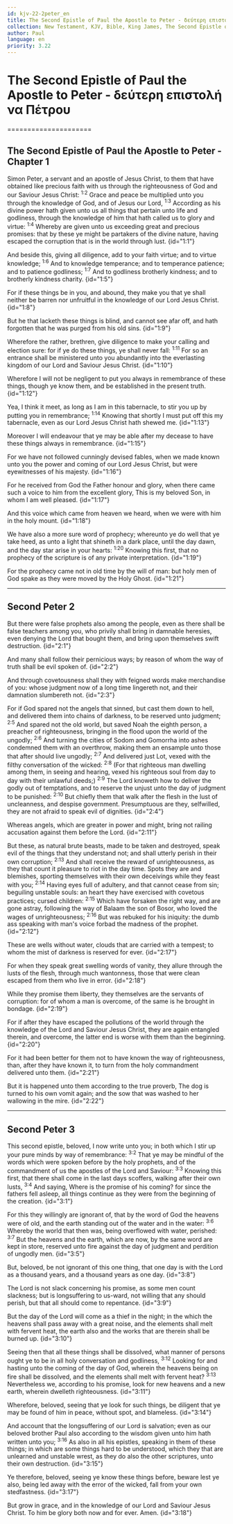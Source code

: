 ```yaml
---
id: kjv-22-2peter_en
title: The Second Epistle of Paul the Apostle to Peter - δεύτερη επιστολή να Πέτρου
collection: New Testament, KJV, Bible, King James, The Second Epistle of Paul the Apostle to Peter 
author: Paul
language: en
priority: 3.22
---
```


# The Second Epistle of Paul the Apostle to Peter - δεύτερη επιστολή να Πέτρου

=====================

## The Second Epistle of Paul the Apostle to Peter - Chapter 1

Simon Peter, a servant and an apostle of Jesus Christ, to them that have obtained like precious faith with us through the righteousness of God and our Saviour Jesus Christ: <sup>1:2</sup> Grace and peace be multiplied unto you through the knowledge of God, and of Jesus our Lord, <sup>1:3</sup> According as his divine power hath given unto us all things that pertain unto life and godliness, through the knowledge of him that hath called us to glory and virtue: <sup>1:4</sup> Whereby are given unto us exceeding great and precious promises: that by these ye might be partakers of the divine nature, having escaped the corruption that is in the world through lust.  {id="1:1"}

And beside this, giving all diligence, add to your faith virtue; and to virtue knowledge; <sup>1:6</sup> And to knowledge temperance; and to temperance patience; and to patience godliness; <sup>1:7</sup> And to godliness brotherly kindness; and to brotherly kindness charity.  {id="1:5"}

For if these things be in you, and abound, they make you that ye shall neither be barren nor unfruitful in the knowledge of our Lord Jesus Christ.  {id="1:8"}

But he that lacketh these things is blind, and cannot see afar off, and hath forgotten that he was purged from his old sins.  {id="1:9"}

Wherefore the rather, brethren, give diligence to make your calling and election sure: for if ye do these things, ye shall never fall: <sup>1:11</sup> For so an entrance shall be ministered unto you abundantly into the everlasting kingdom of our Lord and Saviour Jesus Christ.  {id="1:10"}

Wherefore I will not be negligent to put you always in remembrance of these things, though ye know them, and be established in the present truth.  {id="1:12"}

Yea, I think it meet, as long as I am in this tabernacle, to stir you up by putting you in remembrance; <sup>1:14</sup> Knowing that shortly I must put off this my tabernacle, even as our Lord Jesus Christ hath shewed me.  {id="1:13"}

Moreover I will endeavour that ye may be able after my decease to have these things always in remembrance.  {id="1:15"}

For we have not followed cunningly devised fables, when we made known unto you the power and coming of our Lord Jesus Christ, but were eyewitnesses of his majesty.  {id="1:16"}

For he received from God the Father honour and glory, when there came such a voice to him from the excellent glory, This is my beloved Son, in whom I am well pleased.  {id="1:17"}

And this voice which came from heaven we heard, when we were with him in the holy mount.  {id="1:18"}

We have also a more sure word of prophecy; whereunto ye do well that ye take heed, as unto a light that shineth in a dark place, until the day dawn, and the day star arise in your hearts: <sup>1:20</sup> Knowing this first, that no prophecy of the scripture is of any private interpretation.  {id="1:19"}

For the prophecy came not in old time by the will of man: but holy men of God spake as they were moved by the Holy Ghost.  {id="1:21"}

---

## Second Peter 2

But there were false prophets also among the people, even as there shall be false teachers among you, who privily shall bring in damnable heresies, even denying the Lord that bought them, and bring upon themselves swift destruction.  {id="2:1"}

And many shall follow their pernicious ways; by reason of whom the way of truth shall be evil spoken of.  {id="2:2"}

And through covetousness shall they with feigned words make merchandise of you: whose judgment now of a long time lingereth not, and their damnation slumbereth not.  {id="2:3"}

For if God spared not the angels that sinned, but cast them down to hell, and delivered them into chains of darkness, to be reserved unto judgment; <sup>2:5</sup> And spared not the old world, but saved Noah the eighth person, a preacher of righteousness, bringing in the flood upon the world of the ungodly; <sup>2:6</sup> And turning the cities of Sodom and Gomorrha into ashes condemned them with an overthrow, making them an ensample unto those that after should live ungodly; <sup>2:7</sup> And delivered just Lot, vexed with the filthy conversation of the wicked: <sup>2:8</sup> (For that righteous man dwelling among them, in seeing and hearing, vexed his righteous soul from day to day with their unlawful deeds;) <sup>2:9</sup> The Lord knoweth how to deliver the godly out of temptations, and to reserve the unjust unto the day of judgment to be punished: <sup>2:10</sup> But chiefly them that walk after the flesh in the lust of uncleanness, and despise government. Presumptuous are they, selfwilled, they are not afraid to speak evil of dignities.  {id="2:4"}

Whereas angels, which are greater in power and might, bring not railing accusation against them before the Lord.  {id="2:11"}

But these, as natural brute beasts, made to be taken and destroyed, speak evil of the things that they understand not; and shall utterly perish in their own corruption; <sup>2:13</sup> And shall receive the reward of unrighteousness, as they that count it pleasure to riot in the day time. Spots they are and blemishes, sporting themselves with their own deceivings while they feast with you; <sup>2:14</sup> Having eyes full of adultery, and that cannot cease from sin; beguiling unstable souls: an heart they have exercised with covetous practices; cursed children: <sup>2:15</sup> Which have forsaken the right way, and are gone astray, following the way of Balaam the son of Bosor, who loved the wages of unrighteousness; <sup>2:16</sup> But was rebuked for his iniquity: the dumb ass speaking with man's voice forbad the madness of the prophet.  {id="2:12"}

These are wells without water, clouds that are carried with a tempest; to whom the mist of darkness is reserved for ever.  {id="2:17"}

For when they speak great swelling words of vanity, they allure through the lusts of the flesh, through much wantonness, those that were clean escaped from them who live in error.  {id="2:18"}

While they promise them liberty, they themselves are the servants of corruption: for of whom a man is overcome, of the same is he brought in bondage.  {id="2:19"}

For if after they have escaped the pollutions of the world through the knowledge of the Lord and Saviour Jesus Christ, they are again entangled therein, and overcome, the latter end is worse with them than the beginning.  {id="2:20"}

For it had been better for them not to have known the way of righteousness, than, after they have known it, to turn from the holy commandment delivered unto them.  {id="2:21"}

But it is happened unto them according to the true proverb, The dog is turned to his own vomit again; and the sow that was washed to her wallowing in the mire.  {id="2:22"}

---

## Second Peter 3

This second epistle, beloved, I now write unto you; in both which I stir up your pure minds by way of remembrance: <sup>3:2</sup> That ye may be mindful of the words which were spoken before by the holy prophets, and of the commandment of us the apostles of the Lord and Saviour: <sup>3:3</sup> Knowing this first, that there shall come in the last days scoffers, walking after their own lusts, <sup>3:4</sup> And saying, Where is the promise of his coming? for since the fathers fell asleep, all things continue as they were from the beginning of the creation.  {id="3:1"}

For this they willingly are ignorant of, that by the word of God the heavens were of old, and the earth standing out of the water and in the water: <sup>3:6</sup> Whereby the world that then was, being overflowed with water, perished: <sup>3:7</sup> But the heavens and the earth, which are now, by the same word are kept in store, reserved unto fire against the day of judgment and perdition of ungodly men.  {id="3:5"}

But, beloved, be not ignorant of this one thing, that one day is with the Lord as a thousand years, and a thousand years as one day.  {id="3:8"}

The Lord is not slack concerning his promise, as some men count slackness; but is longsuffering to us-ward, not willing that any should perish, but that all should come to repentance.  {id="3:9"}

But the day of the Lord will come as a thief in the night; in the which the heavens shall pass away with a great noise, and the elements shall melt with fervent heat, the earth also and the works that are therein shall be burned up.  {id="3:10"}

Seeing then that all these things shall be dissolved, what manner of persons ought ye to be in all holy conversation and godliness, <sup>3:12</sup> Looking for and hasting unto the coming of the day of God, wherein the heavens being on fire shall be dissolved, and the elements shall melt with fervent heat?  <sup>3:13</sup> Nevertheless we, according to his promise, look for new heavens and a new earth, wherein dwelleth righteousness.  {id="3:11"}

Wherefore, beloved, seeing that ye look for such things, be diligent that ye may be found of him in peace, without spot, and blameless.  {id="3:14"}

And account that the longsuffering of our Lord is salvation; even as our beloved brother Paul also according to the wisdom given unto him hath written unto you; <sup>3:16</sup> As also in all his epistles, speaking in them of these things; in which are some things hard to be understood, which they that are unlearned and unstable wrest, as they do also the other scriptures, unto their own destruction.  {id="3:15"}

Ye therefore, beloved, seeing ye know these things before, beware lest ye also, being led away with the error of the wicked, fall from your own stedfastness.  {id="3:17"}

But grow in grace, and in the knowledge of our Lord and Saviour Jesus Christ. To him be glory both now and for ever. Amen.  {id="3:18"}

